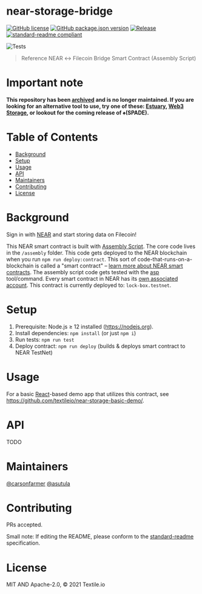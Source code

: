# near-storage-bridge

[![GitHub license](https://img.shields.io/github/license/textileio/near-storage-bridge.svg)](./LICENSE)
[![GitHub package.json version](https://img.shields.io/github/package-json/v/textileio/near-storage-bridge.svg)](./package.json)
[![Release](https://img.shields.io/github/release/textileio/near-storage-bridge.svg)](https://github.com/textileio/near-storage-bridge/releases/latest)
[![standard-readme compliant](https://img.shields.io/badge/standard--readme-OK-green.svg)](https://github.com/RichardLitt/standard-readme)

![Tests](https://github.com/textileio/near-storage-bridge/workflows/Test/badge.svg)

> Reference NEAR ↔ Filecoin Bridge Smart Contract (Assembly Script)

# Important note
**This repository has been [archived](https://blog.textile.io/sunsetting-the-auction-api/) and is no longer maintained. If you are looking for an alternative tool to use, try one of these: [Estuary](https://estuary.tech/), [Web3 Storage](https://web3.storage/), or lookout for the coming release of ♠️(SPADE).**

# Table of Contents

- [Background](#background)
- [Setup](#setup)
- [Usage](#usage)
- [API](#api)
- [Maintainers](#maintainers)
- [Contributing](#contributing)
- [License](#license)

# Background

Sign in with [NEAR](https://nearprotocol.com/) and start storing data on Filecoin!

This NEAR smart contract is built with [Assembly Script](https://docs.assemblyscript.org/). The
core code lives in the `/assembly` folder. This code gets deployed to the NEAR blockchain when
you run `npm run deploy:contract`. This sort of code-that-runs-on-a-blockchain is called a
"smart contract" – [learn more about NEAR smart contracts](https://docs.nearprotocol.com/docs/roles/developer/contracts/assemblyscript).
The assembly script code gets tested with the [asp](https://www.npmjs.com/package/@as-pect/cli) tool/command.
Every smart contract in NEAR has its [own associated account](https://docs.nearprotocol.com/docs/concepts/account).
This contract is currently deployed to: `lock-box.testnet`.

# Setup

1. Prerequisite: Node.js ≥ 12 installed (https://nodejs.org).
2. Install dependencies: `npm install` (or just `npm i`)
3. Run tests: `npm run test`
4. Deploy contract: `npm run deploy` (builds & deploys smart contract to NEAR TestNet)

# Usage

For a basic [React](https://reactjs.org)-based demo app that utilizes this contract, see https://github.com/textileio/near-storage-basic-demo/.

# API

TODO

# Maintainers

[@carsonfarmer](https://github.com/carsonfarmer)
[@asutula](https://github.com/asutula)

# Contributing

PRs accepted.

Small note: If editing the README, please conform to the
[standard-readme](https://github.com/RichardLitt/standard-readme) specification.

# License

MIT AND Apache-2.0, © 2021 Textile.io
